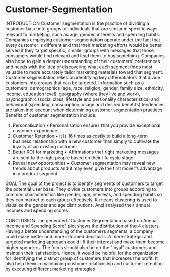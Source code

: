 # Customer-Segmentation
INTRODUCTION
Customer segmentation is the practice of dividing a customer base into groups of individuals that are similar in specific ways relevant to marketing, such as age, gender, interests and spending habits.
Companies employing customer segmentation operate under the fact that every customer is different and that their marketing efforts would be better served if they target specific, smaller groups with messages that those consumers would find relevant and lead them to buy something. Companies also hope to gain a deeper understanding of their customers' preferences and needs with the idea of discovering what each segment finds most valuable to more accurately tailor marketing materials toward that segment.
Customer segmentation relies on identifying key differentiators that divide customers into groups that can be targeted. Information such as a customers' demographics (age, race, religion, gender, family size, ethnicity, income, education level), geography (where they live and work), psychographic (social class, lifestyle and personality characteristics) and behavioral (spending, consumption, usage and desired benefits) tendencies are taken into account when determining customer segmentation practices.
Benefits of customer segmentation include:
1.	Personalisation
      •	Personalisation ensures that you provide exceptional customer experience.
2.	Customer Retention
      •	It is 16 times as costly to build a long-term business relationship with a new customer than simply to cultivate the loyalty of an existing customer.
3.	Better ROI for marketing
      •	Affirmations that right marketing messages are sent to the right people based on their life cycle stage.
4.	Reveal new opportunities
      •	Customer segmentation may reveal new trends about products and it may even give the first mover’s advantage in a product segment.

GOAL
The goal of the project is to identify segments of customers to target the potential user base. They divide customers into groups according to common characteristics like gender, age, interests, and spending habits so they can market to each group effectively.
K-means clustering is used to visualize the gender and age distributions. And analyzed their annual incomes and spending scores.

CONCLUSION
The generated "Customer Segmentation based on Annual Income and Spending Score" plot shows the distribution of the 4 clusters. 
Having a better understanding of the customers segments, a company could make better and more informed decisions.  A more strategic and targeted marketing approach could lift their interest and make them become higher spenders. The focus should also be on the "loyal" customers and maintain their satisfaction.
Hence, it would be helpful for the organization for identifying the distinct group of customers that increases the profit. It also help them in maintaining customer relationship and customer retention by executing different marketing strategies
